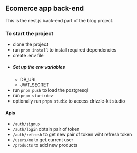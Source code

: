 ## Ecomerce app back-end

This is the nest.js back-end part of the blog project.

### To start the project
- clone the project
- run `pnpm install` to install required dependencies
- create .env file
 - ##### Set up the env variables
   - DB_URL
   - JWT_SECRET
  - run `pnpm push` to load the postgresql
  - run `pnpm start:dev`
  - optionally run `pnpm studio` to access drizzle-kit studio

#### Apis
- `/auth/signup`
- `/auth/login` obtain pair of token
- `/auth/refresh` to get new pair of token wiht refresh token
- `/users/me` to get current user
- `/products` to add new products
